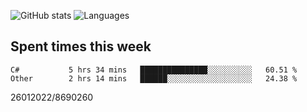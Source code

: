 ![GitHub stats](https://github-readme-stats.vercel.app/api?username=emipa606&theme=github_dark&show_icons=true) 
![Languages](https://github-readme-stats.vercel.app/api/top-langs/?username=emipa606&theme=github_dark&layout=compact)

## Spent times this week
<!--START_SECTION:waka-->

```text
C#           5 hrs 34 mins   ███████████████░░░░░░░░░░   60.51 %
Other        2 hrs 14 mins   ██████░░░░░░░░░░░░░░░░░░░   24.38 %
```

<!--END_SECTION:waka-->


26012022/8690260

